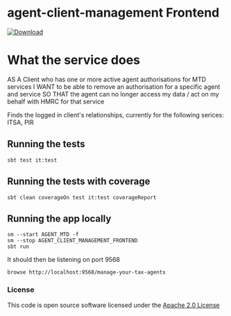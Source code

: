 # agent-client-management Frontend

[ ![Download](https://api.bintray.com/packages/hmrc/releases/agent-client-management-frontend/images/download.svg) ](https://bintray.com/hmrc/releases/agent-client-management-frontend/_latestVersion)

# What the service does
AS A Client who has one or more active agent authorisations for MTD services
I WANT to be able to remove an authorisation for a specific agent and service
SO THAT the agent can no longer access my data / act on my behalf with HMRC for that service

Finds the logged in client's relationships, currently for the following serices: ITSA, PIR

## Running the tests

    sbt test it:test

## Running the tests with coverage

    sbt clean coverageOn test it:test coverageReport

## Running the app locally

    sm --start AGENT_MTD -f
    sm --stop AGENT_CLIENT_MANAGEMENT_FRONTEND
    sbt run

It should then be listening on port 9568

    browse http://localhost:9568/manage-your-tax-agents

### License


This code is open source software licensed under the [Apache 2.0 License]("http://www.apache.org/licenses/LICENSE-2.0.html")

